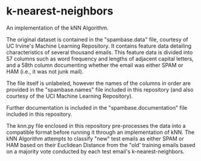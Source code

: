 # k-nearest-neighbors
An implementation of the kNN Algorithm.  

The original dataset is contained in the "spambase.data" file, courtesy of UC Irvine's Machine Learning Repository.  It contains feature data detailing characteristics of several thousand emails.  This feature data is divided into 57 columns such as word frequency and lengths of adjacent capital letters, and a 58th column documenting whether the email was either SPAM or HAM (i.e., it was not junk mail).  

The file itself is unlabeled, however the names of the columns in order are provided in the "spambase.names" file included in this repository (and also courtesy of the UCI Machine Learning Repository).  

Further documentation is included in the "spambase.documentation" file included in this repository.  

The knn.py file enclosed in this repository pre-processes the data into a compatible format before running it through an implementation of kNN.  The kNN Algorithm attempts to classify "new" test emails as either SPAM or HAM based on their Euclidean Distance from the "old' training emails based on a majority vote conducted by each test email's k-nearest-neighbors.  

